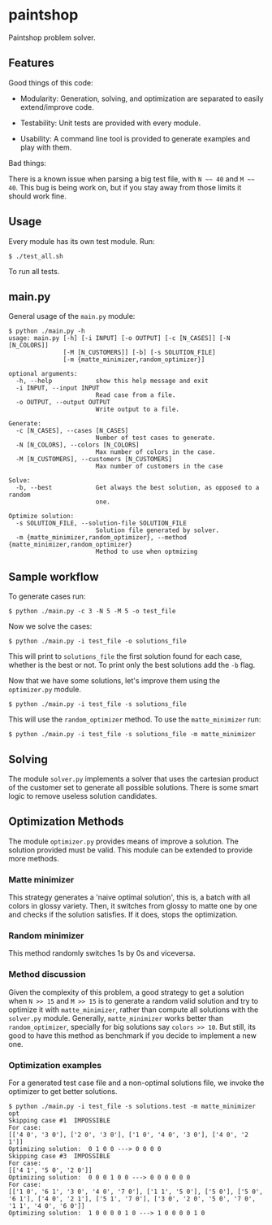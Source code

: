 # paintshop
Paintshop problem solver.

## Features

Good things of this code:

* Modularity: Generation, solving, and optimization are separated to easily extend/improve 
			  code.

* Testability: Unit tests are provided with every module.

* Usability: A command line tool is provided to generate examples and play with them.

Bad things:

There is a known issue when parsing a big test file, with `N ~~ 40` and `M ~~ 40`. This bug 
is being work on, but if you stay away from those limits it should work fine.

## Usage

Every module has its own test module. Run: 

```
$ ./test_all.sh
```

To run all tests.

## main.py

General usage of the `main.py` module:

```
$ python ./main.py -h
usage: main.py [-h] [-i INPUT] [-o OUTPUT] [-c [N_CASES]] [-N [N_COLORS]]
               [-M [N_CUSTOMERS]] [-b] [-s SOLUTION_FILE]
               [-m {matte_minimizer,random_optimizer}]

optional arguments:
  -h, --help            show this help message and exit
  -i INPUT, --input INPUT
                        Read case from a file.
  -o OUTPUT, --output OUTPUT
                        Write output to a file.

Generate:
  -c [N_CASES], --cases [N_CASES]
                        Number of test cases to generate.
  -N [N_COLORS], --colors [N_COLORS]
                        Max number of colors in the case.
  -M [N_CUSTOMERS], --customers [N_CUSTOMERS]
                        Max number of customers in the case

Solve:
  -b, --best            Get always the best solution, as opposed to a random
                        one.

Optimize solution:
  -s SOLUTION_FILE, --solution-file SOLUTION_FILE
                        Solution file generated by solver.
  -m {matte_minimizer,random_optimizer}, --method {matte_minimizer,random_optimizer}
                        Method to use when optmizing
```

## Sample workflow

To generate cases run:

```
$ python ./main.py -c 3 -N 5 -M 5 -o test_file

```

Now we solve the cases:

```
$ python ./main.py -i test_file -o solutions_file
```

This will print to `solutions_file` the first solution found for each case, whether is the best 
or not. To print only the best solutions add the `-b` flag.

Now that we have some solutions, let's improve them using the `optimizer.py` module.

```
$ python ./main.py -i test_file -s solutions_file
```

This will use the `random_optimizer` method. To use the `matte_minimizer` run:

```
$ python ./main.py -i test_file -s solutions_file -m matte_minimizer
```

## Solving

The module `solver.py` implements a solver that uses the cartesian product of the customer 
set to generate all possible solutions. There is some smart logic to remove useless solution 
candidates.

## Optimization Methods

The module `optimizer.py` provides means of improve a solution. The solution provided must 
be valid. This module can be extended to provide more methods.

### Matte minimizer

This strategy generates a 'naive optimal solution', this is, a batch with all colors in glossy variety. Then, it switches from glossy to matte one by one and checks if the solution satisfies. If it does, stops the optimization.

### Random minimizer

This method randomly switches 1s by 0s and viceversa.

### Method discussion

Given the complexity of this problem, a good strategy to get a solution when `N >> 15` and `M >> 15` is to generate a random valid solution and try to optimize it with `matte_minimizer`, rather than compute all solutions with the `solver.py` module. Generally, `matte_minimizer` works better than `random_optimizer`, specially for big solutions say `colors >> 10`. But still, its 
good to have this method as benchmark if you decide to implement a new one.

### Optimization examples

For a generated test case file and a non-optimal solutions file, we invoke the optimizer to 
get better solutions.

```
$ python ./main.py -i test_file -s solutions.test -m matte_minimizer
opt
Skipping case #1  IMPOSSIBLE
For case:
[['4 0', '3 0'], ['2 0', '3 0'], ['1 0', '4 0', '3 0'], ['4 0', '2 1']]
Optimizing solution:  0 1 0 0 ---> 0 0 0 0
Skipping case #3  IMPOSSIBLE
For case:
[['4 1', '5 0', '2 0']]
Optimizing solution:  0 0 0 1 0 0 ---> 0 0 0 0 0 0
For case:
[['1 0', '6 1', '3 0', '4 0', '7 0'], ['1 1', '5 0'], ['5 0'], ['5 0', '6 1'], ['4 0', '2 1'], ['5 1', '7 0'], ['3 0', '2 0', '5 0', '7 0', '1 1', '4 0', '6 0']]
Optimizing solution:  1 0 0 0 0 1 0 ---> 1 0 0 0 0 1 0
```

